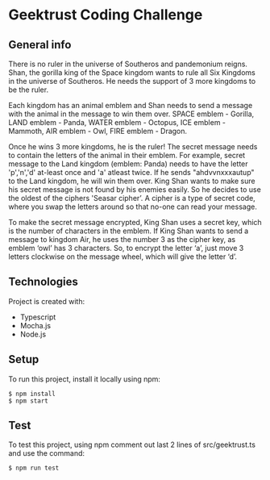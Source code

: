 # Geektrust Coding Challenge

## General info
There is no ruler in the universe of Southeros and pandemonium reigns. Shan, the gorilla king of the Space kingdom
wants to rule all Six Kingdoms in the universe of Southeros. He needs the support of 3 more kingdoms to be the ruler.

Each kingdom has an animal emblem and Shan needs to send a message with the animal in the message to win them over.
SPACE emblem - Gorilla, LAND emblem - Panda, WATER emblem - Octopus,
ICE emblem - Mammoth, AIR emblem - Owl, FIRE emblem - Dragon. 

Once he wins 3 more kingdoms, he is the ruler! The secret message needs to contain the letters of the animal in their emblem.
For example, secret message to the Land kingdom (emblem: Panda) needs to have the letter 'p','n','d' at-least once and 'a' atleast twice. If he sends "ahdvvnxxxautup" to the Land kingdom, he will win them over.
King Shan wants to make sure his secret message is not found by his enemies easily. So he decides to use the oldest of the
ciphers 'Seasar cipher’. A cipher is a type of secret code, where you swap the letters around so that no-one can read your
message.

To make the secret message encrypted, King Shan uses a secret key, which is the number of characters in the emblem.
If King Shan wants to send a message to kingdom Air, he uses the number 3 as the cipher key, as emblem ‘owl’ has 3
characters. So, to encrypt the letter ‘a’, just move 3 letters clockwise on the message wheel, which will give the letter ‘d’.
	
## Technologies
Project is created with:
* Typescript
* Mocha.js
* Node.js
	
## Setup
To run this project, install it locally using npm:

```
$ npm install
$ npm start
```

## Test
To test this project, using npm comment out last 2 lines of src/geektrust.ts and use the command:

```
$ npm run test
```
